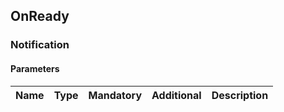 ## OnReady

### Notification
#### Parameters
|Name|Type|Mandatory|Additional|Description|
|:---|:---|:--------|:---------|:----------|
